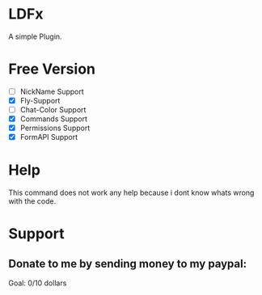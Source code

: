 # LDFx
A simple Plugin.
# Free Version
- [ ] NickName Support
- [X] Fly-Support
- [ ] Chat-Color Support
- [X] Commands Support
- [X] Permissions Support
- [X] FormAPI Support
# Help
This command does not work any help because i dont know whats wrong with the code.

# Support
Donate to me by sending money to my paypal:
-
Goal: 0/10 dollars
